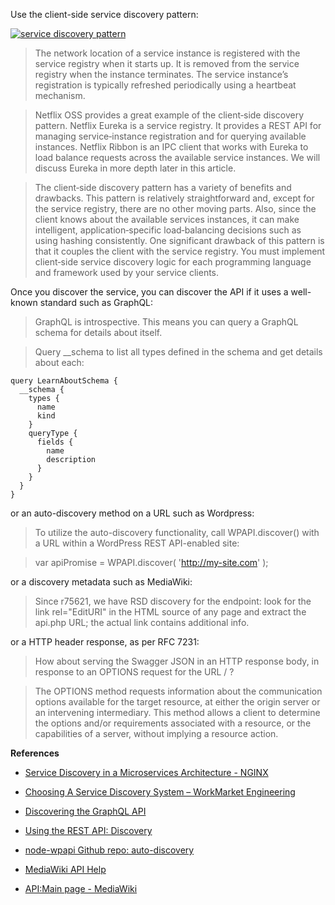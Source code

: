 Use the client-side service discovery pattern: 

[![service discovery pattern][1]][1]
>The network location of a service instance is registered with the service registry when it starts up. It is removed from the service registry when the instance terminates. The service instance’s registration is typically refreshed periodically using a heartbeat mechanism.

>Netflix OSS provides a great example of the client‑side discovery pattern. Netflix Eureka is a service registry. It provides a REST API for managing service‑instance registration and for querying available instances. Netflix Ribbon is an IPC client that works with Eureka to load balance requests across the available service instances. We will discuss Eureka in more depth later in this article.

>The client‑side discovery pattern has a variety of benefits and drawbacks. This pattern is relatively straightforward and, except for the service registry, there are no other moving parts. Also, since the client knows about the available services instances, it can make intelligent, application‑specific load‑balancing decisions such as using hashing consistently. One significant drawback of this pattern is that it couples the client with the service registry. You must implement client‑side service discovery logic for each programming language and framework used by your service clients.


  [1]: https://i.stack.imgur.com/4zylX.png

Once you discover the service, you can discover the API if it uses a well-known standard such as GraphQL:

>GraphQL is introspective. This means you can query a GraphQL schema for details about itself.

>Query __schema to list all types defined in the schema and get details about each:

    query LearnAboutSchema {
      __schema {
        types {
          name
          kind
        }
        queryType {
          fields {
            name
            description
          }
        }
      }
    }


or an auto-discovery method on a URL such as Wordpress:

>To utilize the auto-discovery functionality, call WPAPI.discover() with a URL within a WordPress REST API-enabled site:

>var apiPromise = WPAPI.discover( 'http://my-site.com' );

or a discovery metadata such as MediaWiki:

>Since r75621, we have RSD discovery for the endpoint: look for the link rel="EditURI" in the HTML source of any page and extract the api.php URL; the actual link contains additional info.

or a HTTP header response, as per RFC 7231:

>How about serving the Swagger JSON in an HTTP response body, in response to an OPTIONS request for the URL / ?

>The OPTIONS method requests information about the communication options available for the target resource, at either the origin server or an intervening intermediary.  This method allows a client to determine the options and/or requirements associated with a resource, or the capabilities of a server, without implying a resource action.

**References**

* [Service Discovery in a Microservices Architecture - NGINX](https://www.nginx.com/blog/service-discovery-in-a-microservices-architecture/)

* [Choosing A Service Discovery System – WorkMarket Engineering](https://workmarket.tech/choosing-a-service-discovery-system-1979ee55c728)

* [Discovering the GraphQL API](https://developer.github.com/v4/guides/intro-to-graphql/#discovering-the-graphql-api)

* [Using the REST API: Discovery](https://developer.wordpress.org/rest-api/using-the-rest-api/discovery/)

* [node-wpapi Github repo: auto-discovery](https://github.com/WP-API/node-wpapi#auto-discovery)

* [MediaWiki API Help](https://www.mediawiki.org/w/api.php)

* [API:Main page - MediaWiki](https://www.mediawiki.org/wiki/API:Main_page)